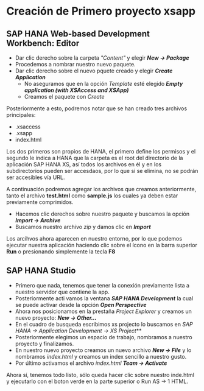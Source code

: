 # Creación de Primero proyecto xsapp

## SAP HANA Web-based Development Workbench: Editor

- Dar clic derecho sobre la carpeta *"Content"* y elegir ***New -> Package***
- Procedemos a nombrar nuestro nuevo paquete.
- Dar clic derecho sobre el nuevo pquete creado y elegir ***Create Application***
  - No aseguramos que en la opción *Template* esté elegido ***Empty application (with XSAccess and XSApp)***
  - Creamos el paquete con *Create*
  
Posteriormente a esto, podremos notar que se han creado tres archivos principales:
  - .xsaccess
  - .xsapp 
  - index.html 

Los dos primeros son propios de HANA, el primero define los permisos y el segundo le indica a HANA que la carpeta es el root del directorio de la aplicación SAP HANA XS, así todos los archivos en él y en los subdirectorios pueden ser accesdaos, por lo que si se elimina, no se podrán ser accesibles vía URL.
  
A continuación podremos agregar los archivos que creamos anteriormente, tanto el archivo **test.html** como **sample.js** los cuales ya deben estar previamente comprimidos.

  - Hacemos clic derechos sobre nuestro paquete y buscamos la opción ***Import -> Archive***
  - Buscamos nuestro archivo *zip* y damos clic en ***Import***

Los arcihvos ahora aparecen en nuestro entorno, por lo que podemos ejecutar nuestra aplicación haciendo clic sobre el ícono en la barra superior **Run** o presionando simplemente la tecla **F8**


## SAP HANA Studio

- Primero que nada, tenemos que tener la conexión previamente lista a nuestro servidor que contiene la app.
- Posteriormente acti vamos la ventana ***SAP HANA Development*** la cual se puede activar desde la opción ***Open Perspective*** 
- Ahora nos posicionamos en la prestaña *Project Explorer* y creamos un nuevo proyecto: ***New -> Other...***
- En el cuadro de busqueda escribimos xs projecto lo buscamos en *SAP HANA -> Application Development -> XS Project***
- Posteriormente elegimos un espacio de trabajo, nombramos a nuestro proyecto  y finalizamos.
- En nuestro nuevo proyecto creamos un nuevo archivo ***New -> File*** y lo nombramos *index.html* y creamos un index sencillo a nuestro gusto.
- Por último activamos el archivo *index.html* ***Team -> Activate***

Ahora sí, tenemos todo listo, sólo queda hacer clic sobre nuestro inde.html y ejecutarlo con el boton verde en la parte superior o Run AS -> 1 HTML.



